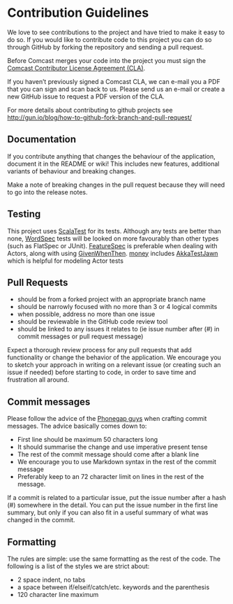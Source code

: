 Contribution Guidelines
=======================

We love to see contributions to the project and have tried to make it
easy to do so. If you would like to contribute code to this project
you can do so through GitHub by forking the repository and sending a
pull request.

Before Comcast merges your code into the project you must sign the
[Comcast Contributor License Agreement (CLA)](http://comcast.github.io/sirius/ComcastContributorLicenseAgreement_03-07-14.pdf).

If you haven’t previously signed a Comcast CLA, we can e-mail you a PDF
that you can sign and scan back to us.  Please send us an e-mail or create
a new GitHub issue to request a PDF version of the CLA.

For more details about contributing to github projects see
http://gun.io/blog/how-to-github-fork-branch-and-pull-request/

Documentation
-------------

If you contribute anything that changes the behaviour of the
application, document it in the README or wiki! This includes new
features, additional variants of behaviour and breaking changes.

Make a note of breaking changes in the pull request because they will
need to go into the release notes.

Testing
-------

This project uses [ScalaTest](http://www.scalatest.org/) for its
tests. Although any tests are better than none,
[WordSpec](http://doc.scalatest.org/2.2.4/#org.scalatest.WordSpec)
tests will be looked on more favourably than other types (such as
FlatSpec or JUnit).  [FeatureSpec](http://doc.scalatest.org/2.2.4/#org.scalatest.FeatureSpec) is preferable when 
dealing with Actors, along with using [GivenWhenThen](http://doc.scalatest.org/2.2.4/#org.scalatest.GivenWhenThen).
[money](/../..) includes [AkkaTestJawn](/../../blob/master/money-core/src/test/scala/com/comcast/money/test/AkkaTestJawn.scala) 
which is helpful for modeling Actor tests

Pull Requests
-------------

* should be from a forked project with an appropriate branch name
* should be narrowly focused with no more than 3 or 4 logical commits
* when possible, address no more than one issue
* should be reviewable in the GitHub code review tool
* should be linked to any issues it relates to (ie issue number after
(#) in commit messages or pull request message)

Expect a thorough review process for any pull requests that add functionality
or change the behavior of the application. We encourage you to sketch your
approach in writing on a relevant issue (or creating such an issue if needed)
before starting to code, in order to save time and frustration all around. 

Commit messages
---------------

Please follow the advice of the
[Phonegap guys](https://github.com/phonegap/phonegap/wiki/Git-Commit-Message-Format)
when crafting commit messages. The advice basically comes down to:

* First line should be maximum 50 characters long
* It should summarise the change and use imperative present tense
* The rest of the commit message should come after a blank line
* We encourage you to use Markdown syntax in the rest of the commit
message
* Preferably keep to an 72 character limit on lines in the rest of the
message.

If a commit is related to a particular issue, put the issue number
after a hash (#) somewhere in the detail. You can put the issue number
in the first line summary, but only if you can also fit in a useful
summary of what was changed in the commit.

Formatting
----------

The rules are simple: use the same formatting as the rest of the code.
The following is a list of the styles we are strict about:

* 2 space indent, no tabs
* a space between if/elseif/catch/etc. keywords and the parenthesis
* 120 character line maximum
